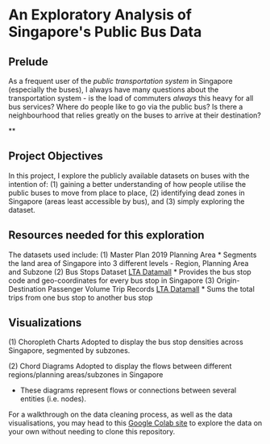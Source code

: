 # An Exploratory Analysis of Singapore's Public Bus Data 

## Prelude 
As a frequent user of the _public transportation system_ in Singapore (especially the buses), I always have many questions about the transportation system - is the load of commuters _always_ this heavy for all bus services? Where do people like to go via the public bus? Is there a neighbourhood that relies greatly on the buses to arrive at their destination? 

**
## Project Objectives 
In this project, I explore the publicly available datasets on buses with the intention of: 
(1) gaining a better understanding of how people utilise the public buses to move from place to place, 
(2) identifying dead zones in Singapore (areas least accessible by bus), and 
(3) simply exploring the dataset. 

## Resources needed for this exploration
The datasets used include: 
(1) Master Plan 2019 Planning Area
	* Segments the land area of Singapore into 3 different levels - Region, Planning Area and Subzone
(2) Bus Stops Dataset [LTA Datamall](https://datamall.lta.gov.sg/content/datamall/en.html)
    * Provides the bus stop code and geo-coordinates for every bus stop in Singapore 
(3) Origin-Destination Passenger Volume Trip Records [LTA Datamall](https://datamall.lta.gov.sg/content/datamall/en.html)
    * Sums the total trips from one bus stop to another bus stop

## Visualizations 
(1) Choropleth Charts 
Adopted to display the bus stop densities across Singapore, segmented by subzones. 

(2) Chord Diagrams
Adopted to display the flows between different regions/planning areas/subzones in Singapore 
- These diagrams represent flows or connections between several entities (i.e. nodes). 

For a walkthrough on the data cleaning process, as well as the data visualisations, you may head to this [Google Colab site](https://colab.research.google.com/drive/1K0IxFhGMa3sqCJjdW5cZ8qalPF7Oy2j8?usp=sharing) to explore the data on your own without needing to clone this repository.
